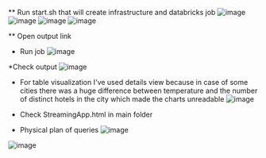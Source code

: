 ** Run start.sh that will create infrastructure and databricks job
![image](https://github.com/GaborDevv/m13_sparkstreaming/assets/147967502/b25e71e2-a9a3-4f9e-82b7-2ffc1f671d14)
![image](https://github.com/GaborDevv/m13_sparkstreaming/assets/147967502/b1632b13-f1bd-4143-942e-ae9097b24283)
![image](https://github.com/GaborDevv/m13_sparkstreaming/assets/147967502/29aa5a06-6492-4137-92b5-fe60d32365ad)
![image](https://github.com/GaborDevv/m13_sparkstreaming/assets/147967502/094f21a3-f2b9-4fdb-9b80-676cddcc4681)

** Open output link
* Run job
![image](https://github.com/GaborDevv/m13_sparkstreaming/assets/147967502/907b08d7-6f03-4dfe-a2b4-f4207adf0311)

*Check output
![image](https://github.com/GaborDevv/m13_sparkstreaming/assets/147967502/9c8a08ca-287b-46d3-bbe2-883e4caeb37b)


- For table visualization I've used details view because in case of some cities there was a huge difference between temperature and the number of distinct hotels in the city which made the charts unreadable
![image](https://github.com/GaborDevv/m13_sparkstreaming/assets/147967502/854255c9-0a6f-4417-85a1-15fcf13b37ce)

- Check StreamingApp.html in main folder


- Physical plan of queries
![image](https://github.com/GaborDevv/m13_sparkstreaming/assets/147967502/4317cf72-a2a4-44ba-b6c9-9d963be61746)

![image](https://github.com/GaborDevv/m13_sparkstreaming/assets/147967502/499fcb5f-a6ad-4c81-a203-74283364a35d)

